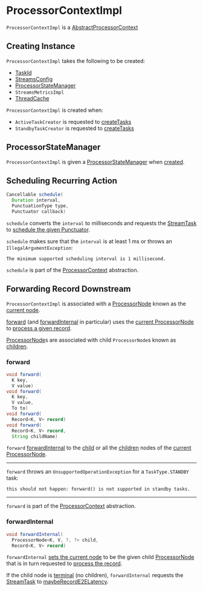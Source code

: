 # ProcessorContextImpl

`ProcessorContextImpl` is a [AbstractProcessorContext](AbstractProcessorContext.md)

## Creating Instance

`ProcessorContextImpl` takes the following to be created:

* <span id="id"> [TaskId](../TaskId.md)
* <span id="config"> [StreamsConfig](../StreamsConfig.md)
* [ProcessorStateManager](#stateMgr)
* <span id="metrics"> `StreamsMetricsImpl`
* <span id="cache"> [ThreadCache](../state/ThreadCache.md)

`ProcessorContextImpl` is created when:

* `ActiveTaskCreator` is requested to [createTasks](../ActiveTaskCreator.md#createTasks)
* `StandbyTaskCreator` is requested to [createTasks](../StandbyTaskCreator.md#createTasks)

## <span id="stateManager"><span id="stateMgr"> ProcessorStateManager

`ProcessorContextImpl` is given a [ProcessorStateManager](../ProcessorStateManager.md) when [created](#creating-instance).

## <span id="schedule"> Scheduling Recurring Action

```java
Cancellable schedule(
  Duration interval,
  PunctuationType type,
  Punctuator callback)
```

`schedule` converts the `interval` to milliseconds and requests the [StreamTask](#streamTask) to [schedule the given Punctuator](../StreamTask.md#schedule).

`schedule` makes sure that the `interval` is at least 1 ms or throws an `IllegalArgumentException`:

```text
The minimum supported scheduling interval is 1 millisecond.
```

`schedule` is part of the [ProcessorContext](ProcessorContext.md#schedule) abstraction.

## Forwarding Record Downstream

`ProcessorContextImpl` is associated with a [ProcessorNode](ProcessorNode.md) known as the [current node](#currentNode).

[forward](#forward) (and [forwardInternal](#forwardInternal) in particular) uses the [current ProcessorNode](#currentNode) to [process a given record](ProcessorNode.md#process).

[ProcessorNode](ProcessorNode.md)s are associated with child `ProcessorNode`s known as [children](ProcessorNode.md#children).

### <span id="forward"> forward

```java
void forward(
  K key,
  V value)
void forward(
  K key,
  V value,
  To to)
void forward(
  Record<K, V> record)
void forward(
  Record<K, V> record, 
  String childName)
```

`forward` [forwardInternal](#forwardInternal) to the [child](ProcessorNode.md#getChild) or all the [children](ProcessorNode.md#children) nodes of the [current ProcessorNode](#currentNode).

---

`forward` throws an `UnsupportedOperationException` for a `TaskType.STANDBY` task:

```text
this should not happen: forward() is not supported in standby tasks.
```

---

`forward` is part of the [ProcessorContext](ProcessorContext.md#forward) abstraction.

### <span id="forwardInternal"> forwardInternal

```java
void forwardInternal(
  ProcessorNode<K, V, ?, ?> child,
  Record<K, V> record)
```

`forwardInternal` [sets the current node](AbstractProcessorContext.md#setCurrentNode) to be the given child [ProcessorNode](ProcessorNode.md) that is in turn requested to [process the record](ProcessorNode.md#process).

If the child node is [terminal](ProcessorNode.md#isTerminalNode) (no children), `forwardInternal` requests the [StreamTask](#streamTask) to [maybeRecordE2ELatency](../StreamTask.md#maybeRecordE2ELatency).
